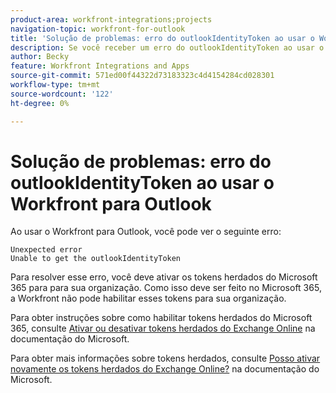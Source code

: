 ```yaml
---
product-area: workfront-integrations;projects
navigation-topic: workfront-for-outlook
title: 'Solução de problemas: erro do outlookIdentityToken ao usar o Workfront para Outlook'
description: Se você receber um erro do outlookIdentityToken ao usar o Workfront para Outlook, será necessário habilitar os tokens herdados do Microsoft 365 para sua organização.
author: Becky
feature: Workfront Integrations and Apps
source-git-commit: 571ed00f44322d73183323c4d4154284cd028301
workflow-type: tm+mt
source-wordcount: '122'
ht-degree: 0%

---
```


# Solução de problemas: erro do outlookIdentityToken ao usar o Workfront para Outlook

Ao usar o Workfront para Outlook, você pode ver o seguinte erro:

```
Unexpected error
Unable to get the outlookIdentityToken
```

Para resolver esse erro, você deve ativar os tokens herdados do Microsoft 365 para para sua organização. Como isso deve ser feito no Microsoft 365, a Workfront não pode habilitar esses tokens para sua organização.

Para obter instruções sobre como habilitar tokens herdados do Microsoft 365, consulte [Ativar ou desativar tokens herdados do Exchange Online](https://learn.microsoft.com/en-us/office/dev/add-ins/outlook/turn-exchange-tokens-on-off) na documentação do Microsoft.

Para obter mais informações sobre tokens herdados, consulte [Posso ativar novamente os tokens herdados do Exchange Online?](https://learn.microsoft.com/en-us/office/dev/add-ins/outlook/faq-nested-app-auth-outlook-legacy-tokens#can-i-turn-exchange-online-legacy-tokens-back-on) na documentação do Microsoft.
